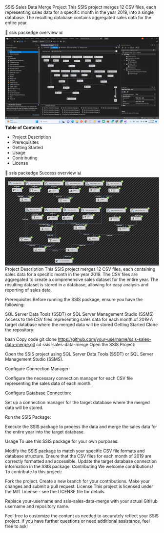 SSIS Sales Data Merge Project
This SSIS project merges 12 CSV files, each representing sales data for a specific month in the year 2019, into a single database. The resulting database contains aggregated sales data for the entire year.

🏥 ssis packedge overview 📊
![ssis packedge overview](https://github.com/Abdullah28-gheyad/SSIS-Sales-Data-Merge/blob/master/merge_load.png)
**Table of Contents**
-  Project Description
-  Prerequisites
-  Getting Started
-  Usage
-  Contributing
-  License

🏥 ssis packedge Success overview 📊
![ssis packedge overview](https://github.com/Abdullah28-gheyad/SSIS-Sales-Data-Merge/blob/master/merge_success.png)
    Project Description
This SSIS project merges 12 CSV files, each containing sales data for a specific month in the year 2019. The CSV files are aggregated to create a comprehensive sales dataset for the entire year. The resulting dataset is stored in a database, allowing for easy analysis and reporting of sales data.

Prerequisites
Before running the SSIS package, ensure you have the following:

SQL Server Data Tools (SSDT) or SQL Server Management Studio (SSMS)
Access to the CSV files representing sales data for each month of 2019
A target database where the merged data will be stored
Getting Started
Clone the repository:

bash
Copy code
git clone https://github.com/your-username/ssis-sales-data-merge.git
cd ssis-sales-data-merge
Open the SSIS Project:

Open the SSIS project using SQL Server Data Tools (SSDT) or SQL Server Management Studio (SSMS).

Configure Connection Manager:

Configure the necessary connection manager for each CSV file representing the sales data of each month.

Configure Database Connection:

Set up a connection manager for the target database where the merged data will be stored.

Run the SSIS Package:

Execute the SSIS package to process the data and merge the sales data for the entire year into the target database.

Usage
To use this SSIS package for your own purposes:

Modify the SSIS package to match your specific CSV file formats and database structure.
Ensure that the CSV files for each month of 2019 are correctly formatted and accessible.
Update the target database connection information in the SSIS package.
Contributing
We welcome contributions! To contribute to this project:

Fork the project.
Create a new branch for your contributions.
Make your changes and submit a pull request.
License
This project is licensed under the MIT License - see the LICENSE file for details.

Replace your-username and ssis-sales-data-merge with your actual GitHub username and repository name.

Feel free to customize the content as needed to accurately reflect your SSIS project. If you have further questions or need additional assistance, feel free to ask!

